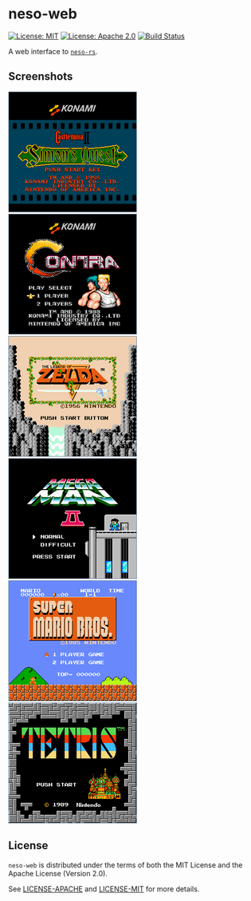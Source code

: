 # neso-web

[![License: MIT](https://img.shields.io/badge/License-MIT-yellow.svg)](https://opensource.org/licenses/MIT)
[![License: Apache 2.0](https://img.shields.io/badge/License-Apache%202.0-blue.svg)](https://opensource.org/licenses/Apache-2.0)
[![Build Status](https://travis-ci.org/jeffrey-xiao/neso-web.svg?branch=master)](https://travis-ci.org/jeffrey-xiao/neso-web)

A web interface to [`neso-rs`](https://gitlab.com/jeffrey-xiao/neso-rs).

## Screenshots

![Castlevania II](screenshots/castlevania_2.png "Castlevania II")
![Contra](screenshots/contra.png "Contra")
![Legend of Zelda](screenshots/legend_of_zelda.png "Legend of Zelda")
![Mega Man II](screenshots/mega_man_2.png "Mega Man II")
![Super Mario Bros](screenshots/super_mario_bros.png "Super Mario Bros")
![Tetris](screenshots/tetris.png "Tetris")

## License

`neso-web` is distributed under the terms of both the MIT License and the Apache License (Version
2.0).

See [LICENSE-APACHE](LICENSE-APACHE) and [LICENSE-MIT](LICENSE-MIT) for more details.
